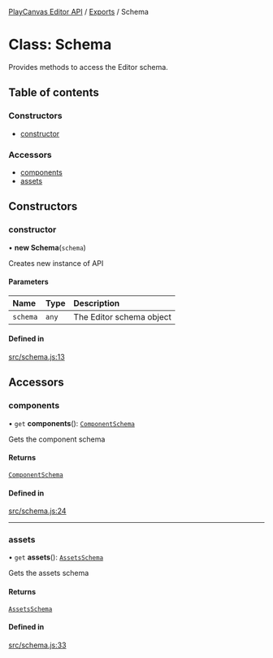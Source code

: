 [PlayCanvas Editor API](../README.md) / [Exports](../modules.md) / Schema

# Class: Schema

Provides methods to access the Editor schema.

## Table of contents

### Constructors

- [constructor](Schema.md#constructor)

### Accessors

- [components](Schema.md#components)
- [assets](Schema.md#assets)

## Constructors

### constructor

• **new Schema**(`schema`)

Creates new instance of API

#### Parameters

| Name | Type | Description |
| :------ | :------ | :------ |
| `schema` | `any` | The Editor schema object |

#### Defined in

[src/schema.js:13](https://github.com/playcanvas/editor-api/blob/daa97d2/src/schema.js#L13)

## Accessors

### components

• `get` **components**(): [`ComponentSchema`](ComponentSchema.md)

Gets the component schema

#### Returns

[`ComponentSchema`](ComponentSchema.md)

#### Defined in

[src/schema.js:24](https://github.com/playcanvas/editor-api/blob/daa97d2/src/schema.js#L24)

___

### assets

• `get` **assets**(): [`AssetsSchema`](AssetsSchema.md)

Gets the assets schema

#### Returns

[`AssetsSchema`](AssetsSchema.md)

#### Defined in

[src/schema.js:33](https://github.com/playcanvas/editor-api/blob/daa97d2/src/schema.js#L33)
